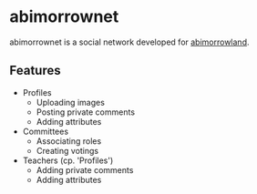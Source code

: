 # abimorrownet
abimorrownet is a social network developed for [abimorrowland](https://abimorrowland.de/).

## Features
* Profiles
    * Uploading images
    * Posting private comments
    * Adding attributes
* Committees
    * Associating roles
    * Creating votings
* Teachers (cp. 'Profiles')
    * Adding private comments
    * Adding attributes
